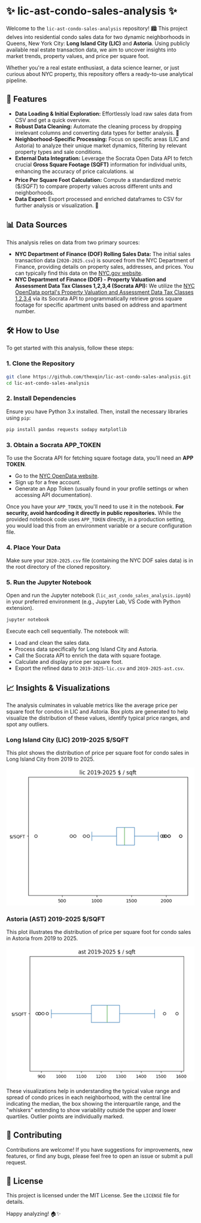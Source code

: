 # ✨ lic-ast-condo-sales-analysis ✨

Welcome to the `lic-ast-condo-sales-analysis` repository\! 🏙️ This project delves into residential condo sales data for two dynamic neighborhoods in Queens, New York City: **Long Island City (LIC)** and **Astoria**. Using publicly available real estate transaction data, we aim to uncover insights into market trends, property values, and price per square foot.

Whether you're a real estate enthusiast, a data science learner, or just curious about NYC property, this repository offers a ready-to-use analytical pipeline.

## 🚀 Features

  * **Data Loading & Initial Exploration:** Effortlessly load raw sales data from CSV and get a quick overview.
  * **Robust Data Cleaning:** Automate the cleaning process by dropping irrelevant columns and converting data types for better analysis. 🧹
  * **Neighborhood-Specific Processing:** Focus on specific areas (LIC and Astoria) to analyze their unique market dynamics, filtering by relevant property types and sale conditions.
  * **External Data Integration:** Leverage the Socrata Open Data API to fetch crucial **Gross Square Footage (SQFT)** information for individual units, enhancing the accuracy of price calculations. 📊
  * **Price Per Square Foot Calculation:** Compute a standardized metric ($$/SQFT$) to compare property values across different units and neighborhoods.
  * **Data Export:** Export processed and enriched dataframes to CSV for further analysis or visualization. 💾

## 📊 Data Sources

This analysis relies on data from two primary sources:

  * **NYC Department of Finance (DOF) Rolling Sales Data:** The initial sales transaction data (`2020-2025.csv`) is sourced from the NYC Department of Finance, providing details on property sales, addresses, and prices. You can typically find this data on the [NYC.gov website](https://www.nyc.gov/site/finance/property/property-rolling-sales-data.page).
  * **NYC Department of Finance (DOF) - Property Valuation and Assessment Data Tax Classes 1,2,3,4 (Socrata API):** We utilize the [NYC OpenData portal's Property Valuation and Assessment Data Tax Classes 1,2,3,4](https://data.cityofnewyork.us/City-Government/Property-Valuation-and-Assessment-Data-Tax-Classes/8y4t-faws/about_data) via its Socrata API to programmatically retrieve gross square footage for specific apartment units based on address and apartment number.

## 🛠️ How to Use

To get started with this analysis, follow these steps:

### 1\. Clone the Repository

```bash
git clone https://github.com/thexqin/lic-ast-condo-sales-analysis.git
cd lic-ast-condo-sales-analysis
```

### 2\. Install Dependencies

Ensure you have Python 3.x installed. Then, install the necessary libraries using `pip`:

```bash
pip install pandas requests sodapy matplotlib
```

### 3\. Obtain a Socrata APP\_TOKEN

To use the Socrata API for fetching square footage data, you'll need an **APP TOKEN**.

  * Go to the [NYC OpenData website](https://data.cityofnewyork.us/).
  * Sign up for a free account.
  * Generate an App Token (usually found in your profile settings or when accessing API documentation).

Once you have your `APP_TOKEN`, you'll need to use it in the notebook. **For security, avoid hardcoding it directly in public repositories.** While the provided notebook code uses `APP_TOKEN` directly, in a production setting, you would load this from an environment variable or a secure configuration file.

### 4\. Place Your Data

Make sure your `2020-2025.csv` file (containing the NYC DOF sales data) is in the root directory of the cloned repository.

### 5\. Run the Jupyter Notebook

Open and run the Jupyter notebook (`lic_ast_condo_sales_analysis.ipynb`) in your preferred environment (e.g., Jupyter Lab, VS Code with Python extension).

```bash
jupyter notebook
```

Execute each cell sequentially. The notebook will:

  * Load and clean the sales data.
  * Process data specifically for Long Island City and Astoria.
  * Call the Socrata API to enrich the data with square footage.
  * Calculate and display price per square foot.
  * Export the refined data to `2019-2025-lic.csv` and `2019-2025-ast.csv`.

## 📈 Insights & Visualizations

The analysis culminates in valuable metrics like the average price per square foot for condos in LIC and Astoria. Box plots are generated to help visualize the distribution of these values, identify typical price ranges, and spot any outliers.

### Long Island City (LIC) 2019-2025 $/SQFT

This plot shows the distribution of price per square foot for condo sales in Long Island City from 2019 to 2025.

![lic_boxplot_price_per_sqft](lic.png)

### Astoria (AST) 2019-2025 $/SQFT

This plot illustrates the distribution of price per square foot for condo sales in Astoria from 2019 to 2025.

![ast_boxplot_price_per_sqft.png](ast.png)

These visualizations help in understanding the typical value range and spread of condo prices in each neighborhood, with the central line indicating the median, the box showing the interquartile range, and the "whiskers" extending to show variability outside the upper and lower quartiles. Outlier points are individually marked.

## 🤝 Contributing

Contributions are welcome\! If you have suggestions for improvements, new features, or find any bugs, please feel free to open an issue or submit a pull request.

## 📄 License

This project is licensed under the MIT License. See the `LICENSE` file for details.

Happy analyzing\! 🏠✨

